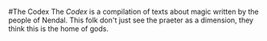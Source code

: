 #The Codex
The _Codex_ is a compilation of texts about magic written by the people of Nendal. This folk don't just see the praeter as a dimension, they think this is the home of gods.
